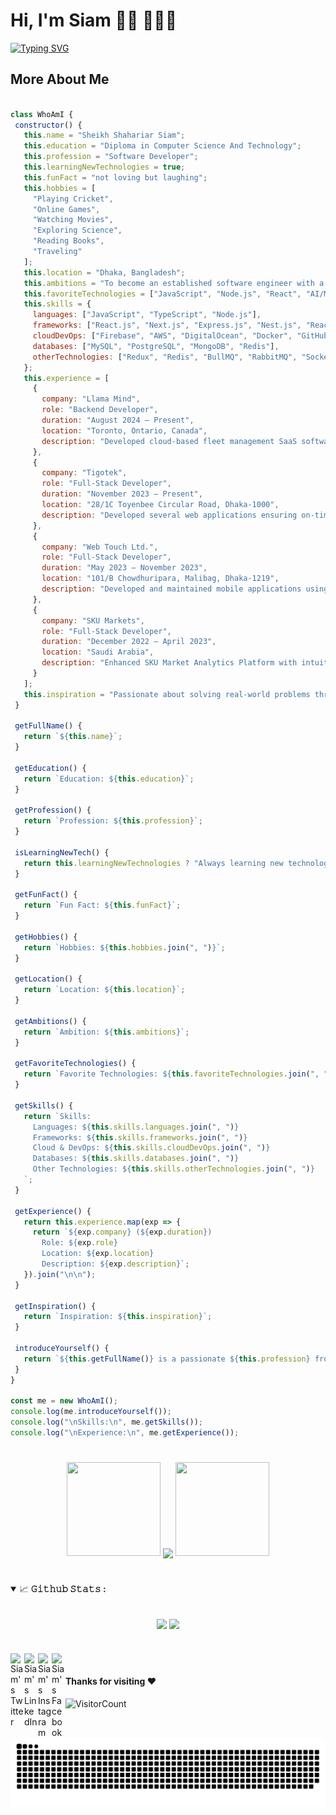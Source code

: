 # Hi, I'm Siam 👋🏾 👩🏾‍💻

[![Typing SVG](https://readme-typing-svg.herokuapp.com?font=Roboto&size=40&vCenter=true&height=60&lines=A+Software+Developer;A+Programmer;A+Quick+Learner;Systematic+Person)](https://checkiamsiam.vercel.app/)

## More About Me

 ```Javascript

class WhoAmI {
  constructor() {
    this.name = "Sheikh Shahariar Siam";
    this.education = "Diploma in Computer Science And Technology";
    this.profession = "Software Developer";
    this.learningNewTechnologies = true;
    this.funFact = "not loving but laughing";
    this.hobbies = [
      "Playing Cricket",
      "Online Games",
      "Watching Movies",
      "Exploring Science",
      "Reading Books",
      "Traveling"
    ];
    this.location = "Dhaka, Bangladesh";
    this.ambitions = "To become an established software engineer with a focus on cutting-edge technologies.";
    this.favoriteTechnologies = ["JavaScript", "Node.js", "React", "AI/ML", "Cloud Computing"];
    this.skills = {
      languages: ["JavaScript", "TypeScript", "Node.js"],
      frameworks: ["React.js", "Next.js", "Express.js", "Nest.js", "React Native"],
      cloudDevOps: ["Firebase", "AWS", "DigitalOcean", "Docker", "GitHub Actions"],
      databases: ["MySQL", "PostgreSQL", "MongoDB", "Redis"],
      otherTechnologies: ["Redux", "Redis", "BullMQ", "RabbitMQ", "Socket.IO", "GraphQL"]
    };
    this.experience = [
      {
        company: "Llama Mind",
        role: "Backend Developer",
        duration: "August 2024 – Present",
        location: "Toronto, Ontario, Canada",
        description: "Developed cloud-based fleet management SaaS software featuring AI garage assistant, fleet remote access, real-time tracking, and conversations. Built APIs for mobile apps used by customers and employees while ensuring security and efficiency."
      },
      {
        company: "Tigotek",
        role: "Full-Stack Developer",
        duration: "November 2023 – Present",
        location: "28/1C Toyenbee Circular Road, Dhaka-1000",
        description: "Developed several web applications ensuring on-time and on-budget delivery with client satisfaction. Streamlined deployment processes by implementing CI/CD with GitHub Actions, containerization, and CapRover, reducing deployment time by 30%."
      },
      {
        company: "Web Touch Ltd.",
        role: "Full-Stack Developer",
        duration: "May 2023 – November 2023",
        location: "101/B Chowdhuripara, Malibag, Dhaka-1219",
        description: "Developed and maintained mobile applications using React Native, collaborating closely with design and backend teams. Worked on multi-vendor e-commerce solutions and enhanced application performance by caching."
      },
      {
        company: "SKU Markets",
        role: "Full-Stack Developer",
        duration: "December 2022 – April 2023",
        location: "Saudi Arabia",
        description: "Enhanced SKU Market Analytics Platform with intuitive React and Material-UI interfaces, boosting user engagement by 20%. Integrated real-time communication via Socket.IO, elevating platform interactivity and user experience."
      }
    ];
    this.inspiration = "Passionate about solving real-world problems through technology.";
  }

  getFullName() {
    return `${this.name}`;
  }

  getEducation() {
    return `Education: ${this.education}`;
  }

  getProfession() {
    return `Profession: ${this.profession}`;
  }

  isLearningNewTech() {
    return this.learningNewTechnologies ? "Always learning new technologies!" : "Focused on mastering current skills.";
  }

  getFunFact() {
    return `Fun Fact: ${this.funFact}`;
  }

  getHobbies() {
    return `Hobbies: ${this.hobbies.join(", ")}`;
  }

  getLocation() {
    return `Location: ${this.location}`;
  }

  getAmbitions() {
    return `Ambition: ${this.ambitions}`;
  }

  getFavoriteTechnologies() {
    return `Favorite Technologies: ${this.favoriteTechnologies.join(", ")}`;
  }

  getSkills() {
    return `Skills: 
      Languages: ${this.skills.languages.join(", ")}
      Frameworks: ${this.skills.frameworks.join(", ")}
      Cloud & DevOps: ${this.skills.cloudDevOps.join(", ")}
      Databases: ${this.skills.databases.join(", ")}
      Other Technologies: ${this.skills.otherTechnologies.join(", ")}
    `;
  }

  getExperience() {
    return this.experience.map(exp => {
      return `${exp.company} (${exp.duration})  
        Role: ${exp.role}  
        Location: ${exp.location}  
        Description: ${exp.description}`;
    }).join("\n\n");
  }

  getInspiration() {
    return `Inspiration: ${this.inspiration}`;
  }

  introduceYourself() {
    return `${this.getFullName()} is a passionate ${this.profession} from ${this.location}. With a strong foundation in ${this.education}, he is always on the lookout for new technologies to learn. Outside of work, he enjoys ${this.getHobbies()}. His goal is to ${this.ambitions}. One of his main inspirations is "${this.inspiration}"`;
  }
}

const me = new WhoAmI();
console.log(me.introduceYourself());
console.log("\nSkills:\n", me.getSkills());
console.log("\nExperience:\n", me.getExperience());


 ```







# 

<p align="center">
  <img height="150" width="150" src="https://github.com/JayantGoel001/JayantGoel001/blob/master/WEBP/left.webp">
  <img align="center" src="https://github-readme-streak-stats.herokuapp.com/?user=checkiamsiam&theme=dark&hide_border=true"/>
  <img height="150" width="150" src="https://github.com/JayantGoel001/JayantGoel001/blob/master/WEBP/right.webp">
</p>

# 

<details open="">
<summary>
  <g-emoji class="g-emoji" alias="chart_with_upwards_trend" fallback-src="https://github.githubassets.com/images/icons/emoji/unicode/1f4c8.png">📈</g-emoji>
  <strong>𝙶𝚒𝚝𝚑𝚞𝚋 𝚂𝚝𝚊𝚝𝚜 : </strong>
</summary>
<br/>

<p align="center">
    <img align="center" src="https://github-readme-stats.vercel.app/api?username=checkiamsiam&show_icons=true&hide_border=true&title_color=94b4a4&amp&icon_color=FFFFFF&amp&text_color=FFFFFF&amp&bg_color=000000&count_private=true&include_all_commits=true"/>
    <img align="center" height="195px" src="https://github-readme-stats.vercel.app/api/top-langs/?username=checkiamsiam&text_color=FFFFFF&bg_color=000000&title_color=94b4a4&langs_count=15&layout=compact&hide_border=true" />
</p>
</details>


#


<a href="https://twitter.com/checkiamsiam">
  <img align="left" alt="Siam's Twitter" width="22px" src="https://cdn.jsdelivr.net/npm/simple-icons@v3/icons/twitter.svg" />
</a>
<a href="https://www.linkedin.com/in/checkiamsiam/">
  <img align="left" alt="Siam's LinkedIn" width="22px" src="https://cdn.jsdelivr.net/npm/simple-icons@v3/icons/linkedin.svg" />
</a>
<a href="https://www.instagram.com/checkiamsiam/">
  <img align="left" alt="Siam's Instagram" width="22px" src="https://cdn.jsdelivr.net/npm/simple-icons@v3/icons/instagram.svg" />
</a>
<a href="https://www.facebook.com/checkiamsiam">
  <img align="left" alt="Siam's Facebook" width="22px" src="https://cdn.jsdelivr.net/npm/simple-icons@v3/icons/facebook.svg" />
</a>
<br>

#### Thanks for visiting :heart:
![VisitorCount](https://profile-counter.glitch.me/checkiamsiam/count.svg)



<p align="center">
 <img alt="snake eating my contributions" src="https://raw.githubusercontent.com/checkiamsiam/checkiamsiam/output/github-contribution-grid-snake.svg" />
</p>
